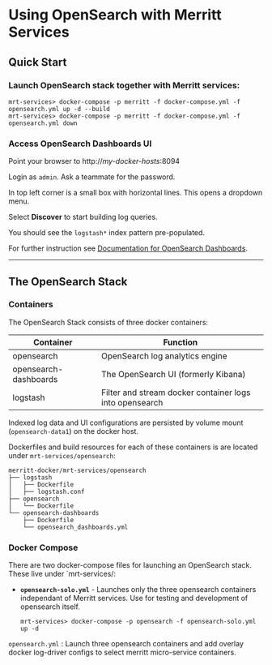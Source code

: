 Using OpenSearch with Merritt Services
======================================

## Quick Start

### Launch OpenSearch stack together with Merritt services:

```
mrt-services> docker-compose -p merritt -f docker-compose.yml -f opensearch.yml up -d --build
mrt-services> docker-compose -p merritt -f docker-compose.yml -f opensearch.yml down
```


### Access OpenSearch Dashboards UI

Point your browser to http://_my-docker-hosts_:8094

Login as `admin`. Ask a teammate for the password.

In top left corner is a small box with horizontal lines.  This opens a dropdown menu.

Select **Discover** to start building log queries. 

You should see the `logstash*` index pattern pre-populated. 

For further instruction see [Documentation for OpenSearch Dashboards](https://opensearch.org/docs/latest/dashboards/index/).



---


## The OpenSearch Stack

### Containers

The OpenSearch Stack consists of three docker containers:

| Container             | Function |
| ---------             | -------- |
| opensearch            | OpenSearch log analytics engine     |
| opensearch-dashboards | The OpenSearch UI (formerly Kibana) |
| logstash              | Filter and stream docker container logs into opensearch |

Indexed log data and UI configurations are persisted by volume mount
(`opensearch-data1`) on the docker host.

Dockerfiles and build resources for each of these containers is are located under
`mrt-services/opensearch`:

```
merritt-docker/mrt-services/opensearch
├── logstash
│   ├── Dockerfile
│   ├── logstash.conf
├── opensearch
│   └── Dockerfile
└── opensearch-dashboards
    ├── Dockerfile
    └── opensearch_dashboards.yml
```



### Docker Compose

There are two docker-compose files for launching an OpenSearch stack.  These live under `mrt-services/:

- **`opensearch-solo.yml`** - Launches only the three opensearch containers independant of Merritt services. Use for testing and development of opensearch itself.
  ```
  mrt-services> docker-compose -p opensearch -f opensearch-solo.yml up -d
  ```

`opensearch.yml`
: Launch three opensearch containers and add overlay docker log-driver configs to select merritt micro-service containers.



 
